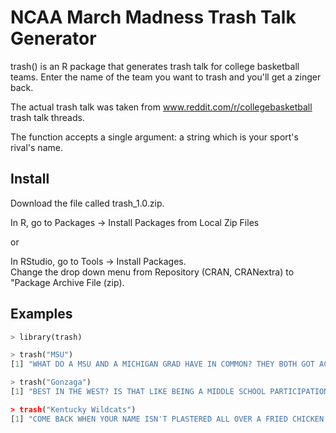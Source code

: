 # NCAA March Madness Trash Talk Generator

trash() is an R package that generates trash talk for college basketball teams. Enter the name of the team you want to trash and you'll get a zinger back.

The actual trash talk was taken from www.reddit.com/r/collegebasketball trash talk threads. 

The function accepts a single argument: a string which is your sport's rival's name.


## Install
Download the file called trash_1.0.zip.

In R, go to Packages -> Install Packages from Local Zip Files

or

In RStudio, go to Tools -> Install Packages.  
Change the drop down menu from Repository (CRAN, CRANextra) to "Package Archive File (zip).

   
## Examples

```python
> library(trash)  

> trash("MSU")
[1] "WHAT DO A MSU AND A MICHIGAN GRAD HAVE IN COMMON? THEY BOTH GOT ACCEPTED TO STATE."  

> trash("Gonzaga")
[1] "BEST IN THE WEST? IS THAT LIKE BEING A MIDDLE SCHOOL PARTICIPATION WINNER?  

> trash("Kentucky Wildcats")
[1] "COME BACK WHEN YOUR NAME ISN'T PLASTERED ALL OVER A FRIED CHICKEN FRANCHISE."
```
